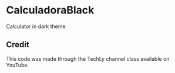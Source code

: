 # CalculadoraBlack
 Calculator in dark theme

## Credit
 This code was made through the TechLy channel class available on YouTube.
